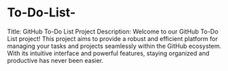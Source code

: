 # To-Do-List-
Title: GitHub To-Do List Project  Description: Welcome to our GitHub To-Do List project! This project aims to provide a robust and efficient platform for managing your tasks and projects seamlessly within the GitHub ecosystem. With its intuitive interface and powerful features, staying organized and productive has never been easier.
